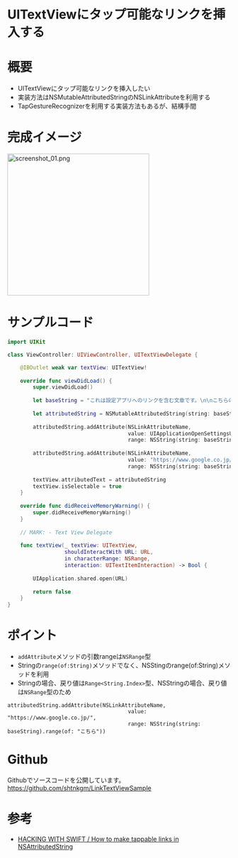 # UITextViewにタップ可能なリンクを挿入する
# 概要
 - UITextViewにタップ可能なリンクを挿入したい
 - 実装方法はNSMutableAttributedStringのNSLinkAttributeを利用する
 - TapGestureRecognizerを利用する実装方法もあるが、結構手間

# 完成イメージ
<img width="320" alt="screenshot_01.png" src="https://qiita-image-store.s3.amazonaws.com/0/113553/5a8c91a3-49d1-88d0-7b27-ff881fe866f2.png">

# サンプルコード

```swift:ViewController.swift
import UIKit

class ViewController: UIViewController, UITextViewDelegate {

    @IBOutlet weak var textView: UITextView!
    
    override func viewDidLoad() {
        super.viewDidLoad()
        
        let baseString = "これは設定アプリへのリンクを含む文章です。\n\nこちらのリンクはGoogle検索です"
        
        let attributedString = NSMutableAttributedString(string: baseString)
        
        attributedString.addAttribute(NSLinkAttributeName,
                                      value: UIApplicationOpenSettingsURLString,
                                      range: NSString(string: baseString).range(of: "設定アプリへのリンク"))
        
        attributedString.addAttribute(NSLinkAttributeName,
                                      value: "https://www.google.co.jp/",
                                      range: NSString(string: baseString).range(of: "こちら"))
        
        textView.attributedText = attributedString
        textView.isSelectable = true
    }
  
    override func didReceiveMemoryWarning() {
        super.didReceiveMemoryWarning()
    }
    
    // MARK: - Text View Delegate
    
    func textView(_ textView: UITextView,
                  shouldInteractWith URL: URL,
                  in characterRange: NSRange,
                  interaction: UITextItemInteraction) -> Bool {
        
        UIApplication.shared.open(URL)
        
        return false
    }
}
```

# ポイント
 - `addAttribute`メソッドの引数rangeは`NSRange`型
 - Stringの`range(of:String)`メソッドでなく、NSStingのrange(of:String)メソッドを利用
 - Stringの場合、戻り値は`Range<String.Index>`型、NSStringの場合、戻り値は`NSRange`型のため

```swift:一部抜粋
attributedString.addAttribute(NSLinkAttributeName,
                                      value: "https://www.google.co.jp/",
                                      range: NSString(string: baseString).range(of: "こちら"))
```

# Github
Githubでソースコードを公開しています。
https://github.com/shtnkgm/LinkTextViewSample

# 参考
 - [HACKING WITH SWIFT / How to make tappable links in NSAttributedString](https://www.hackingwithswift.com/example-code/system/how-to-make-tappable-links-in-nsattributedstring)

